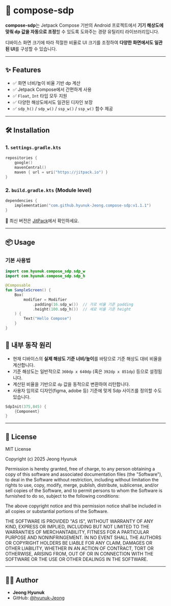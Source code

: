 
# 📱 compose-sdp

**compose-sdp**는 Jetpack Compose 기반의 Android 프로젝트에서 **기기 해상도에 맞춰 dp 값을 자동으로 조정**할 수 있도록 도와주는 경량 유틸리티 라이브러리입니다.

디바이스 화면 크기에 따라 적절한 비율로 UI 크기를 조정하여 **다양한 화면에서도 일관된 UI**를 구성할 수 있습니다.

---

## ✨ Features

- ✅ 화면 너비/높이 비율 기반 dp 계산
- ✅ Jetpack Compose에서 간편하게 사용
- ✅ `Float`, `Int` 타입 모두 지원
- ✅ 다양한 해상도에서도 일관된 디자인 보장
- ✅ `sdp_h()` / `sdp_w()` / `ssp_w()` / `ssp_w()` 함수 제공

---

## 🛠 Installation

### 1. `settings.gradle.kts` 

```kotlin
repositories {
    google()
    mavenCentral()
    maven { url = uri("https://jitpack.io") }
}
```

### 2. `build.gradle.kts` (Module level)

```kotlin
dependencies {
    implementation("com.github.hyunuk-Jeong.compose-sdp:v1.1.1")
}
```

📌 최신 버전은 [JitPack](https://jitpack.io/#hyunuk-Jeong/compose-sdp)에서 확인하세요.

---

## 📦 Usage

### 기본 사용법

```kotlin
import com.hyunuk.compose_sdp.sdp_w
import com.hyunuk.compose_sdp.sdp_h

@Composable
fun SampleScreen() {
    Box(
        modifier = Modifier
            .padding(16.sdp_w())  // 가로 비율 기준 padding
            .height(100.sdp_h())  // 세로 비율 기준 height
    ) {
        Text("Hello Compose")
    }
}
```

## 🧠 내부 동작 원리

- 현재 디바이스의 **실제 해상도 기준 너비/높이**를 바탕으로 기준 해상도 대비 비율을 계산합니다.
- 기준 해상도는 일반적으로 `360dp x 640dp` (혹은 `392dp x 851dp`) 등으로 설정됩니다.
- 계산된 비율을 기반으로 `dp` 값을 동적으로 변환하여 리턴합니다.
- 사용자 임의로 디자인(figma, adobe 등) 기준에 맞게 Sdp 사이즈를 정의할 수도 있습니다.

```kotlin
SdpInit(375,845) {
    {Component}
}
```

---

## 📜 License

MIT License

Copyright (c) 2025 Jeong Hyunuk

Permission is hereby granted, free of charge, to any person obtaining a copy of this software and associated documentation files (the "Software"), to deal in the Software without restriction, including without limitation the rights to use, copy, modify, merge, publish, distribute, sublicense, and/or sell copies of the Software, and to permit persons to whom the Software is furnished to do so, subject to the following conditions:

The above copyright notice and this permission notice shall be included in all copies or substantial portions of the Software.

THE SOFTWARE IS PROVIDED "AS IS", WITHOUT WARRANTY OF ANY KIND, EXPRESS OR IMPLIED, INCLUDING BUT NOT LIMITED TO THE WARRANTIES OF MERCHANTABILITY, FITNESS FOR A PARTICULAR PURPOSE AND NONINFRINGEMENT. IN NO EVENT SHALL THE AUTHORS OR COPYRIGHT HOLDERS BE LIABLE FOR ANY CLAIM, DAMAGES OR OTHER LIABILITY, WHETHER IN AN ACTION OF CONTRACT, TORT OR OTHERWISE, ARISING FROM, OUT OF OR IN CONNECTION WITH THE SOFTWARE OR THE USE OR OTHER DEALINGS IN THE SOFTWARE.


---

## 👨‍💻 Author

- **Jeong Hyunuk**
- GitHub: [@hyunuk-Jeong](https://github.com/hyunuk-Jeong)


